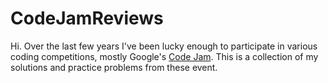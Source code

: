 # CodeJamReviews

Hi. Over the last few years I've been lucky enough to participate in various coding competitions, mostly Google's [Code Jam](https://codingcompetitions.withgoogle.com/codejam).
This is a collection of my solutions and practice problems from these event. 
